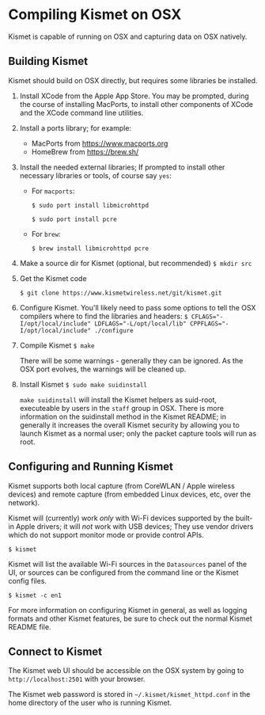 # Compiling Kismet on OSX

Kismet is capable of running on OSX and capturing data on OSX natively.

## Building Kismet

Kismet should build on OSX directly, but requires some libraries be installed.

1. Install XCode from the Apple App Store.  You may be prompted, during the course of installing MacPorts, to install other components of XCode and the XCode command line utilities. 

2. Install a ports library; for example:

   * MacPorts from https://www.macports.org
   * HomeBrew from https://brew.sh/

3. Install the needed external libraries; If prompted to install other necessary libraries or tools, of course say `yes`:

   * For `macports`:

     `$ sudo port install libmicrohttpd`

     `$ sudo port install pcre`

   * For `brew`:

     `$ brew install libmicrohttpd pcre`

4. Make a source dir for Kismet (optional, but recommended)
   `$ mkdir src`

5. Get the Kismet code

   `$ git clone https://www.kismetwireless.net/git/kismet.git`

6. Configure Kismet.  You'll likely need to pass some options to tell the OSX compilers where to find the libraries and headers:
   `$ CFLAGS="-I/opt/local/include" LDFLAGS="-L/opt/local/lib" CPPFLAGS="-I/opt/local/include" ./configure`

7. Compile Kismet
   `$ make`

   There will be some warnings - generally they can be ignored.  As the OSX port evolves, the warnings will be cleaned up.

8. Install Kismet
   `$ sudo make suidinstall`

   `make suidinstall` will install the Kismet helpers as suid-root, executeable by users in the `staff` group in OSX.  There is more information on the suidinstall method in the Kismet README; in generally it increases the overall Kismet security by allowing you to launch Kismet as a normal user; only the packet capture tools will run as root.

## Configuring and Running Kismet

Kismet supports both local capture (from CoreWLAN / Apple wireless devices) and remote capture (from embedded Linux devices, etc, over the network).

Kismet will (currently) work *only* with Wi-Fi devices supported by the built-in Apple drivers; it will *not* work with USB devices; They use vendor drivers which do not support monitor mode or provide control APIs.

`$ kismet`

Kismet will list the available Wi-Fi sources in the `Datasources` panel of the UI, or sources can be configured from the command line or the Kismet config files.

`$ kismet -c en1`

For more information on configuring Kismet in general, as well as logging formats and other Kismet features, be sure to check out the normal Kismet README file.

## Connect to Kismet

The Kismet web UI should be accessible on the OSX system by going to `http://localhost:2501` with your browser.

The Kismet web password is stored in `~/.kismet/kismet_httpd.conf` in the home directory of the user who is running Kismet.
